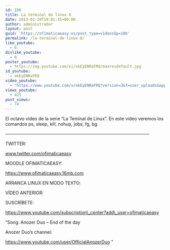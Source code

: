 ```yaml
---
id: 186
title: La terminal de linux 8
date: 2013-02-28T19:01:45+00:00
author: administrador
layout: post
guid: 'https://ofimaticaeasy.es/post_type=videos&p=186'
permalink: /la-terminal-de-linux-8/
like_youtube:
  - 6
dislike_youtube:
  - 0
poster_youtube:
  - https://img.youtube.com/vi/okEyENRaFRQ/maxresdefault.jpg
id_youtube:
  - okEyENRaFRQ
video_youtube:
  - 'https://www.youtube.com/v/okEyENRaFRQ?version=3&f=user_uploads&app=youtube_gdata'
views_youtube:
  - 425
post_views:
  - 74
---
```

El octavo vídeo de la serie &#8220;La Teminal de Linux&#8221;. En este vídeo veremos los comandos ps, sleep, kill, nohup, jobs, fg, bg.

&#8212;&#8212;&#8212;&#8212;&#8212;&#8212;&#8212;&#8212;&#8212;&#8212;&#8212;&#8212;&#8212;&#8212;&#8212;&#8212;&#8212;&#8212;&#8212;&#8212;&#8212;&#8212;&#8212;&#8212;&#8212;&#8212;&#8212;&#8212;&#8212;&#8212;&#8212;&#8212;&#8211;

TWITTER:
  
www.twitter.com/ofimaticaeasy

MOODLE OFIMATICAEASY:

https://www.ofimaticaeasy.16mb.com

ARRANCA LINUX EN MODO TEXTO:



VÍDEO ANTERIOR:



SUSCRÍBETE:

https://www.youtube.com/subscription\_center?add\_user=ofimaticaeasy

&#8220;Song: Anozer Duo &#8211; End of the day
  
Anozer Duo&#8217;s channel:
  
https://www.youtube.com/user/OfficialAnozerDuo &#8220;